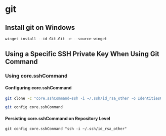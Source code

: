 # git

## Install git on Windows

```shell
winget install --id Git.Git -e --source winget
```

## Using a Specific SSH Private Key When Using Git Command

### Using core.sshCommand

#### Configuring core.sshCommand

```bash
git clone -c "core.sshCommand=ssh -i ~/.ssh/id_rsa_other -o IdentitiesOnly=yes" git@github.com:user/project.git
```

```bash
git config core.sshCommand
```

#### Persisting core.sshCommand on Repository Level

```shell
git config core.sshCommand "ssh -i ~/.ssh/id_rsa_other"
```
